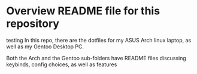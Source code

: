 # Overview README file for this repository
testing
In this repo, there are the dotfiles for my ASUS Arch linux laptop, as well as my Gentoo Desktop PC. 

Both the Arch and the Gentoo sub-folders have README files discussing keybinds, config choices, as well as features
